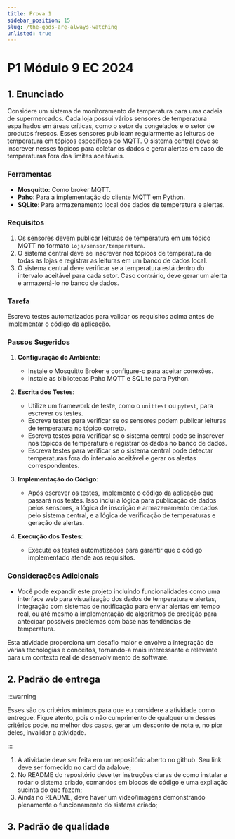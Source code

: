 ```yaml
---
title: Prova 1
sidebar_position: 15
slug: /the-gods-are-always-watching
unlisted: true
---
```


# P1 Módulo 9 EC 2024

## 1. Enunciado

Considere um sistema de monitoramento de temperatura para uma
cadeia de supermercados. Cada loja possui vários sensores de temperatura
espalhados em áreas críticas, como o setor de congelados e o setor de produtos
frescos. Esses sensores publicam regularmente as leituras de temperatura em
tópicos específicos do MQTT. O sistema central deve se inscrever nesses tópicos
para coletar os dados e gerar alertas em caso de temperaturas fora dos limites
aceitáveis.

### Ferramentas
- **Mosquitto**: Como broker MQTT.
- **Paho**: Para a implementação do cliente MQTT em Python.
- **SQLite**: Para armazenamento local dos dados de temperatura e alertas.

### Requisitos
1. Os sensores devem publicar leituras de temperatura em um tópico MQTT no formato `loja/sensor/temperatura`.
2. O sistema central deve se inscrever nos tópicos de temperatura de todas as lojas e registrar as leituras em um banco de dados local.
3. O sistema central deve verificar se a temperatura está dentro do intervalo aceitável para cada setor. Caso contrário, deve gerar um alerta e armazená-lo no banco de dados.

### Tarefa
Escreva testes automatizados para validar os requisitos acima antes de implementar o código da aplicação.

### Passos Sugeridos
1. **Configuração do Ambiente**:
   - Instale o Mosquitto Broker e configure-o para aceitar conexões.
   - Instale as bibliotecas Paho MQTT e SQLite para Python.

2. **Escrita dos Testes**:
   - Utilize um framework de teste, como o `unittest` ou `pytest`, para escrever os testes.
   - Escreva testes para verificar se os sensores podem publicar leituras de temperatura no tópico correto.
   - Escreva testes para verificar se o sistema central pode se inscrever nos tópicos de temperatura e registrar os dados no banco de dados.
   - Escreva testes para verificar se o sistema central pode detectar temperaturas fora do intervalo aceitável e gerar os alertas correspondentes.

3. **Implementação do Código**:
   - Após escrever os testes, implemente o código da aplicação que passará nos testes. Isso inclui a lógica para publicação de dados pelos sensores, a lógica de inscrição e armazenamento de dados pelo sistema central, e a lógica de verificação de temperaturas e geração de alertas.

4. **Execução dos Testes**:
   - Execute os testes automatizados para garantir que o código implementado atende aos requisitos.

### Considerações Adicionais
- Você pode expandir este projeto incluindo funcionalidades como uma interface web para visualização dos dados de temperatura e alertas, integração com sistemas de notificação para enviar alertas em tempo real, ou até mesmo a implementação de algoritmos de predição para antecipar possíveis problemas com base nas tendências de temperatura.

Esta atividade proporciona um desafio maior e envolve a integração de várias tecnologias e conceitos, tornando-a mais interessante e relevante para um contexto real de desenvolvimento de software.

## 2. Padrão de entrega

:::warning

Esses são os critérios mínimos para que eu considere a atividade como entregue.
Fique atento, pois o não cumprimento de qualquer um desses critérios pode, no
melhor dos casos, gerar um desconto de nota e, no pior deles, invalidar a
atividade.

:::

1. A atividade deve ser feita em um repositório aberto no github. Seu link deve
   ser fornecido no card da adalove;
2. No README do repositório deve ter instruções claras de como instalar e rodar
   o sistema criado, comandos em blocos de código e uma expliação sucinta do
   que fazem;
3. Ainda no README, deve haver um vídeo/imagens demonstrando plenamente o
   funcionamento do sistema criado;

## 3. Padrão de qualidade
